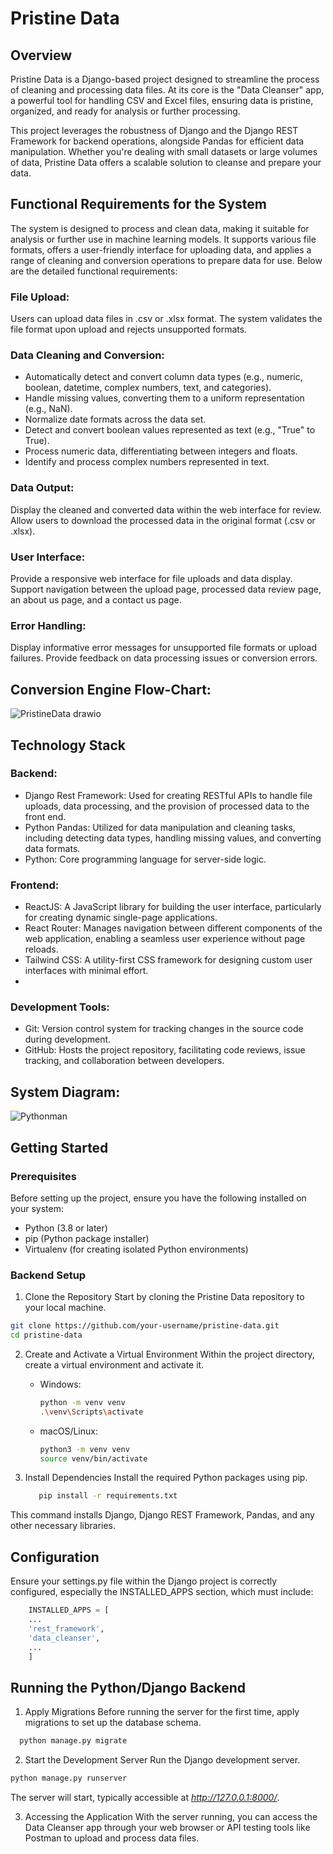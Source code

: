 # Pristine Data
## Overview
Pristine Data is a Django-based project designed to streamline the process of cleaning and processing data files. At its core is the "Data Cleanser" app, a powerful tool for handling CSV and Excel files, ensuring data is pristine, organized, and ready for analysis or further processing.

This project leverages the robustness of Django and the Django REST Framework for backend operations, alongside Pandas for efficient data manipulation. Whether you're dealing with small datasets or large volumes of data, Pristine Data offers a scalable solution to cleanse and prepare your data.

## Functional Requirements for the System
The system is designed to process and clean data, making it suitable for analysis or further use in machine learning models. It supports various file formats, offers a user-friendly interface for uploading data, and applies a range of cleaning and conversion operations to prepare data for use. Below are the detailed functional requirements:

### File Upload:
Users can upload data files in .csv or .xlsx format.
The system validates the file format upon upload and rejects unsupported formats.

### Data Cleaning and Conversion:
- Automatically detect and convert column data types (e.g., numeric, boolean, datetime, complex numbers, text, and categories).
- Handle missing values, converting them to a uniform representation (e.g., NaN).
- Normalize date formats across the data set.
- Detect and convert boolean values represented as text (e.g., "True" to True).
- Process numeric data, differentiating between integers and floats.
- Identify and process complex numbers represented in text.

### Data Output:
Display the cleaned and converted data within the web interface for review.
Allow users to download the processed data in the original format (.csv or .xlsx).

### User Interface:
Provide a responsive web interface for file uploads and data display.
Support navigation between the upload page, processed data review page, an about us page, and a contact us page.

### Error Handling:
Display informative error messages for unsupported file formats or upload failures.
Provide feedback on data processing issues or conversion errors.

## Conversion Engine Flow-Chart:

![PristineData drawio](https://github.com/roy405/pristinedata/assets/25080286/5086bd08-6400-4d62-adbb-0b1a55070bcb)

## Technology Stack

### Backend:
- Django Rest Framework: Used for creating RESTful APIs to handle file uploads, data processing, and the provision of processed data to the front end.
- Python Pandas: Utilized for data manipulation and cleaning tasks, including detecting data types, handling missing values, and converting data formats.
- Python: Core programming language for server-side logic.

### Frontend:
- ReactJS: A JavaScript library for building the user interface, particularly for creating dynamic single-page applications.
- React Router: Manages navigation between different components of the web application, enabling a seamless user experience without page reloads.
- Tailwind CSS: A utility-first CSS framework for designing custom user interfaces with minimal effort.
- 
### Development Tools:
- Git: Version control system for tracking changes in the source code during development.
- GitHub: Hosts the project repository, facilitating code reviews, issue tracking, and collaboration between developers.

## System Diagram:
![Pythonman](https://github.com/roy405/pristinedata/assets/25080286/327fe619-d8b5-4421-97d1-34c644daada8)


## Getting Started
### Prerequisites
Before setting up the project, ensure you have the following installed on your system:

- Python (3.8 or later)
- pip (Python package installer)
- Virtualenv (for creating isolated Python environments)

### Backend Setup
1. Clone the Repository
   Start by cloning the Pristine Data repository to your local machine.

```bash
git clone https://github.com/your-username/pristine-data.git
cd pristine-data
```

2. Create and Activate a Virtual Environment
   Within the project directory, create a virtual environment and activate it.

   - Windows:
      ```bash
      python -m venv venv
      .\venv\Scripts\activate
      ```
    - macOS/Linux:
      ```bash
      python3 -m venv venv
      source venv/bin/activate
      ```
      
3. Install Dependencies
Install the required Python packages using pip.
   ```bash
      pip install -r requirements.txt
   ```
This command installs Django, Django REST Framework, Pandas, and any other necessary libraries.

## Configuration
Ensure your settings.py file within the Django project is correctly configured, especially the INSTALLED_APPS section, which must include:

```python
    INSTALLED_APPS = [
    ...
    'rest_framework',
    'data_cleanser',
    ...
    ]
```

## Running the Python/Django Backend
1. Apply Migrations
Before running the server for the first time, apply migrations to set up the database schema.

```bash
  python manage.py migrate

```
2. Start the Development Server
Run the Django development server.

```bash
python manage.py runserver
```

The server will start, typically accessible at *http://127.0.0.1:8000/*.

3. Accessing the Application
With the server running, you can access the Data Cleanser app through your web browser or API testing tools like Postman to upload and process data files.
